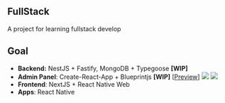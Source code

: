 ## FullStack

A project for learning fullstack develop

## Goal

- **Backend:** NestJS + Fastify, MongoDB + Typegoose **[WIP]**
- **Admin Panel**: Create-React-App + Blueprintjs **[WIP]** [[Preview](https://pong-fullstack.herokuapp.com/guest-registration)]
  <img src="./screen/admin-user.png">
  <img src="./screen/admin-settings.png">
- **Frontend**: NextJS + React Native Web
- **Apps**: React Native
